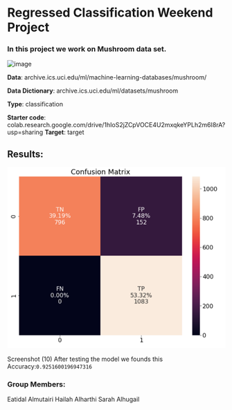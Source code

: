 # **Regressed Classification Weekend Project**




### In this project we work on Mushroom data set. 



![image](https://www.fukushihoken.metro.tokyo.lg.jp/shokuhin//////eng/kinoko/image/kiso_img_01.jpg)



  **Data**: archive.ics.uci.edu/ml/machine-learning-databases/mushroom/
  
  **Data Dictionary**: archive.ics.uci.edu/ml/datasets/mushroom
  
  **Type**: classification
  
  **Starter code**: colab.research.google.com/drive/1hIoS2jZCpVOCE4U2mxqkeYPLh2m6I8rA?usp=sharing
  **Target**: target
    
    
## Results:
![image](https://github.com/SarahAlhugail/Weekend_project_2/blob/main/Screenshot%20(10).png)

Screenshot (10)
After testing the model we founds this Accuracy:`0.9251600196947316`








###  **Group Members:**

Eatidal Almutairi
Hailah Alharthi
Sarah Alhugail
